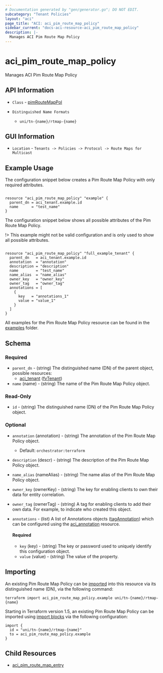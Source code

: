```yaml
---
# Documentation generated by "gen/generator.go"; DO NOT EDIT.
subcategory: "Tenant Policies"
layout: "aci"
page_title: "ACI: aci_pim_route_map_policy"
sidebar_current: "docs-aci-resource-aci_pim_route_map_policy"
description: |-
  Manages ACI Pim Route Map Policy
---
```


# aci_pim_route_map_policy #

Manages ACI Pim Route Map Policy

## API Information ##

* `Class` - [pimRouteMapPol](https://pubhub.devnetcloud.com/media/model-doc-latest/docs/app/index.html#/objects/pimRouteMapPol/overview)

* `Distinguished Name Formats`
  - `uni/tn-{name}/rtmap-{name}`

## GUI Information ##

* `Location` - `Tenants -> Policies -> Protocol -> Route Maps for Multicast`

## Example Usage ##

The configuration snippet below creates a Pim Route Map Policy with only required attributes.

```hcl

resource "aci_pim_route_map_policy" "example" {
  parent_dn = aci_tenant.example.id
  name      = "test_name"
}
  ```

The configuration snippet below shows all possible attributes of the Pim Route Map Policy.

!> This example might not be valid configuration and is only used to show all possible attributes.

```hcl

resource "aci_pim_route_map_policy" "full_example_tenant" {
  parent_dn   = aci_tenant.example.id
  annotation  = "annotation"
  description = "description"
  name        = "test_name"
  name_alias  = "name_alias"
  owner_key   = "owner_key"
  owner_tag   = "owner_tag"
  annotations = [
    {
      key   = "annotations_1"
      value = "value_1"
    }
  ]
}

```

All examples for the Pim Route Map Policy resource can be found in the [examples](https://github.com/CiscoDevNet/terraform-provider-aci/examples/resources/aci_pim_route_map_policy) folder.

## Schema

### Required

* `parent_dn` - (string) The distinguished name (DN) of the parent object, possible resources:
  - [aci_tenant](https://registry.terraform.io/providers/CiscoDevNet/aci/latest/docs/resources/tenant) ([fvTenant](https://pubhub.devnetcloud.com/media/model-doc-latest/docs/app/index.html#/objects/fvTenant/overview))
* `name` (name) - (string) The name of the Pim Route Map Policy object.

### Read-Only

* `id` - (string) The distinguished name (DN) of the Pim Route Map Policy object.

### Optional
  
* `annotation` (annotation) - (string) The annotation of the Pim Route Map Policy object.
  - Default: `orchestrator:terraform`
* `description` (descr) - (string) The description of the Pim Route Map Policy object.
* `name_alias` (nameAlias) - (string) The name alias of the Pim Route Map Policy object.
* `owner_key` (ownerKey) - (string) The key for enabling clients to own their data for entity correlation.
* `owner_tag` (ownerTag) - (string) A tag for enabling clients to add their own data. For example, to indicate who created this object.

* `annotations` - (list) A list of Annotations objects ([tagAnnotation](https://pubhub.devnetcloud.com/media/model-doc-latest/docs/app/index.html#/objects/tagAnnotation/overview)) which can be configured using the [aci_annotation](https://registry.terraform.io/providers/CiscoDevNet/aci/latest/docs/resources/annotation) resource.
  
  #### Required
  
  * `key` (key) - (string) The key or password used to uniquely identify this configuration object.
  * `value` (value) - (string) The value of the property.

## Importing

An existing Pim Route Map Policy can be [imported](https://www.terraform.io/docs/import/index.html) into this resource via its distinguished name (DN), via the following command:

```
terraform import aci_pim_route_map_policy.example uni/tn-{name}/rtmap-{name}
```

Starting in Terraform version 1.5, an existing Pim Route Map Policy can be imported 
using [import blocks](https://developer.hashicorp.com/terraform/language/import) via the following configuration:

```
import {
  id = "uni/tn-{name}/rtmap-{name}"
  to = aci_pim_route_map_policy.example
}
```

## Child Resources
  
  - [aci_pim_route_map_entry](https://registry.terraform.io/providers/CiscoDevNet/aci/latest/docs/resources/pim_route_map_entry)
